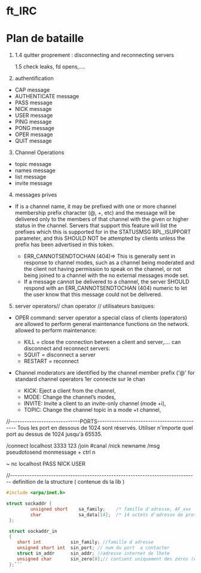# ft_IRC

# Plan de bataille 

1. 
	<!-- - initialisation - debut send-recev - sockets -select -->
	<!-- 1.0. recevoir Myport en arg => string en int -->
	<!-- 1.0 reparer port pour pouvoir accepter n -->

	<!-- 1.1. recevoir et parcer un message envoye -->

	<!-- 1.2 blocage - select() -->

	<!-- 1.3. client_socket qui increment =>  close qq part??? -->

	1.4 quitter proprement : disconnecting and reconnecting servers

	1.5 check leaks, fd opens,....

	<!-- 1.6 parsing port + passeword -->

2. authentification 
- CAP message
- AUTHENTICATE message
- PASS message
- NICK message
- USER message
- PING message
- PONG message
- OPER message
- QUIT message

3. Channel Operations
<!-- - channels = group d un ou +ieurs clients, receive all message; creee lorsque le 1er client joins et rm when last leave, name rules -->
<!-- - JOIN message -->
<!-- - PART message -->
- topic message
- names message
- list message
- invite message


<!-- - JOIN = create ou se connecter  -->
<!-- - To create a new channel or become part of an existing channel, a user is required to join the channel using the JOIN command. If the channel doesn’t exist prior to joining, the channel is created and the creating user becomes a channel operator -->
<!-- RPL_TOPIC, NAMREPLY, ENDOFNAMES -->


<!-- 1 user => join serveral channel ( 1 limite) -->

4. messages prives
<!-- -	privmsg -->
<!-- - notice -->
	
- If <target> is a channel name, it may be prefixed with one or more channel membership prefix character (@, +, etc) and the message will be delivered only to the members of that channel with the given or higher status in the channel.
	Servers that support this feature will list the prefixes which this is supported for in the STATUSMSG RPL_ISUPPORT parameter, and this SHOULD NOT be attempted by clients unless the prefix has been advertised in this token.
	<!-- - ERR_NOSUCHNICK (401) -->
	<!-- - ERR_NOSUCHCHANNEL -->
	- ERR_CANNOTSENDTOCHAN (404)=>  This is generally sent in response to channel modes, such as a channel being moderated and the client not having permission to speak on the channel, or not being joined to a channel with the no external messages mode set.
	- If a message cannot be delivered to a channel, the server SHOULD respond with an ERR_CANNOTSENDTOCHAN (404) numeric to let the user know that this message could not be delivered.

5. server operators// chan operator // utilisateurs basiques: 
- OPER command: server operator
a special class of clients (operators) are allowed to perform general maintenance functions on the network.
allowed to perform maintenance: 
	- KILL = close the connection between a client and server,.... 
	can disconnect and reconnect servers:
	- SQUIT = disconnect a server
	- RESTART = reconnect

- Channel moderators are identified by the channel member prefix ('@' for standard channel operators
1er connecte sur le chan
	- KICK: Eject a client from the channel,
	- MODE: Change the channel’s modes,
	- INVITE: Invite a client to an invite-only channel (mode +i),
	- TOPIC: Change the channel topic in a mode +t channel,  
	

	
	



//-----------------------------PORTS--------------------------------------------
Tous les port en dessous de 1024 sont réservés.
Utiliser n'importe quel port au dessus de 1024 jusqu'à 65535.

/connect localhost 3333 123
/join #canal
/nick newname
/msg pseudotosend monmessage + ctrl n

~ nc localhost <port>
PASS <pass>
NICK <nick>
USER <nick> <user> <user> <user>


//------------------------------------------------------------------------------
definition de la structure ( contenue ds la lib )
```c
#include <arpa/inet.h>

struct sockaddr {
         unsigned short    sa_family;    /* famille d'adresse, AF_xxx        */
         char              sa_data[14];  /* 14 octets d'adresse de protocole */
 };

 struct sockaddr_in
 {
 	short int			sin_family; //famille d adresse
 	unsigned short int	sin_port; // num du port  a contacter
 	struct in_addr		sin_addr; //adresse internet de lhote
 	unsigned char		sin_zero[8];// contient uniquement des zéros (étant donné que l'adresse IP et le port occupent 6 octets, les 8 octets restants doivent être à zéro)
 };```
